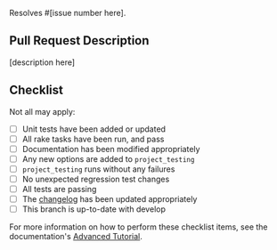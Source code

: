 Resolves #[issue number here].

## Pull Request Description

[description here]

## Checklist

Not all may apply:

- [ ] Unit tests have been added or updated
- [ ] All rake tasks have been run, and pass
- [ ] Documentation has been modified appropriately
- [ ] Any new options are added to `project_testing`
- [ ] `project_testing` runs without any failures
- [ ] No unexpected regression test changes
- [ ] All tests are passing
- [ ] The [changelog](https://github.com/NREL/resstock/blob/main/CHANGELOG.md) has been updated appropriately
- [ ] This branch is up-to-date with develop

For more information on how to perform these checklist items, see the documentation's [Advanced Tutorial](https://resstock.readthedocs.io/en/latest/advanced_tutorial/index.html).
